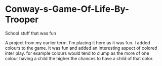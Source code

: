 # Conway-s-Game-Of-Life-By-Trooper
School stuff that was fun

A project from my earlier term. I'm placing it here as it was fun. I added colours to the game. It was fun and added an interesting aspect of colored inter play. for example colours would tend to clump as the more of one colour having a child the higher the chances to have a child of that color.
